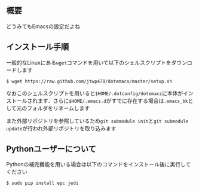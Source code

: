 ## 概要 ##
どうみてもEmacsの設定だよね

## インストール手順 ##

一般的なLinuxにある`wget`コマンドを用いて以下のシェルスクリプトをダウンロードします

```
$ wget https://raw.github.com/jtwp470/dotemacs/master/setup.sh
```

なおこのシェルスクリプトを用いると`$HOME/.dotconfig/dotemacs`に本体がインストールされます．さらに`$HOME/.emacs.d`がすでに存在する場合は`.emacs_bk`として元のフォルダをリネームします

また外部リポジトリを参照しているため`git submodule init`と`git
submodule update`が行われ外部リポジトリを取り込みます

## Pythonユーザーについて ##
Pythonの補完機能を用いる場合は以下のコマンドをインストール後に実行してください

```
$ sudo pip install epc jedi
```

